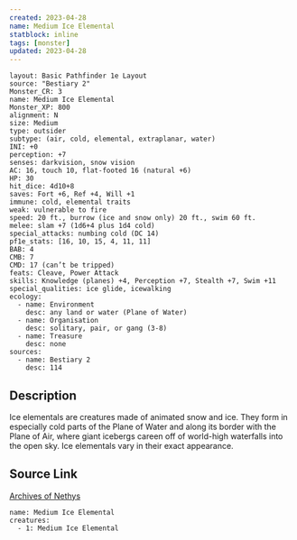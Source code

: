 ```yaml
---
created: 2023-04-28
name: Medium Ice Elemental
statblock: inline
tags: [monster]
updated: 2023-04-28
---
```

```statblock
layout: Basic Pathfinder 1e Layout
source: "Bestiary 2"
Monster_CR: 3
name: Medium Ice Elemental
Monster_XP: 800
alignment: N
size: Medium
type: outsider
subtype: (air, cold, elemental, extraplanar, water)
INI: +0
perception: +7
senses: darkvision, snow vision
AC: 16, touch 10, flat-footed 16 (natural +6)
HP: 30
hit_dice: 4d10+8
saves: Fort +6, Ref +4, Will +1
immune: cold, elemental traits
weak: vulnerable to fire
speed: 20 ft., burrow (ice and snow only) 20 ft., swim 60 ft.
melee: slam +7 (1d6+4 plus 1d4 cold)
special_attacks: numbing cold (DC 14)
pf1e_stats: [16, 10, 15, 4, 11, 11]
BAB: 4
CMB: 7
CMD: 17 (can’t be tripped)
feats: Cleave, Power Attack
skills: Knowledge (planes) +4, Perception +7, Stealth +7, Swim +11
special_qualities: ice glide, icewalking
ecology:
  - name: Environment
    desc: any land or water (Plane of Water)
  - name: Organisation
    desc: solitary, pair, or gang (3-8)
  - name: Treasure
    desc: none
sources:
  - name: Bestiary 2
    desc: 114
```
## Description
Ice elementals are creatures made of animated snow and ice. They form in especially cold parts of the Plane of Water and along its border with the Plane of Air, where giant icebergs careen off of world-high waterfalls into the open sky. Ice elementals vary in their exact appearance.
## Source Link
[Archives of Nethys](https://aonprd.com/MonsterDisplay.aspx?ItemName=Medium%20Ice%20Elemental)
```encounter-table
name: Medium Ice Elemental
creatures:
  - 1: Medium Ice Elemental
```
